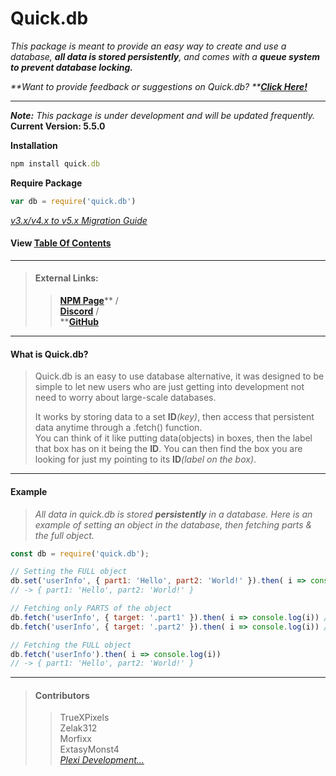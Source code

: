 # Quick.db

_This package is meant to provide an easy way to create and use a database, **all data is stored persistently**, and comes with a **queue system to prevent database locking.**_

_**Want to provide feedback or suggestions on Quick.db? **_[_**Click Here!**_](https://docs.google.com/forms/d/e/1FAIpQLSeggzYaYjg31bEmIkrKHEJ3-q-RC7KFxmmKQXs_c4tpnc5ctA/viewform?usp=send_form)

---

_**Note:** This package is under development and will be updated frequently._ **Current Version: 5.5.0**

**Installation**

```ruby
npm install quick.db
```

**Require Package**

```js
var db = require('quick.db')
```

[_v3.x/v4.x to v5.x Migration Guide_](https://github.com/TrueXPixels/quick.db/blob/quickdb/MIGRATION.md)

#### View [Table Of Contents](/table-of-contents.md)

---

> #### External Links:
>
> > [**NPM Page**](https://www.npmjs.com/package/quick.db)**  /                          
> > **[**Discord**](https://discord.io/plexidev)**  /                          
> > **[**GitHub**](https://github.com/TrueXPixels/quick.db)

---

#### What is Quick.db?

> Quick.db is an easy to use database alternative, it was designed to be simple to let new users who are just getting into development not need  to worry about large-scale databases.
>
> It works by storing data to a set **ID**_\(key\)_, then access that persistent data anytime through a .fetch\(\) function.  
> You can think of it like putting data\(objects\) in boxes, then the label that box has on it being the **ID**. You can then find the box you are looking for just my pointing to its **ID**_\(label on the box\)_.

---

#### Example

> _All data in quick.db is stored **persistently** in a database. Here is an example of setting an object in the database, then fetching parts & the full object._

```js
const db = require('quick.db');

// Setting the FULL object
db.set('userInfo', { part1: 'Hello', part2: 'World!' }).then( i => console.log(i))
// -> { part1: 'Hello', part2: 'World!' }

// Fetching only PARTS of the object
db.fetch('userInfo', { target: '.part1' }).then( i => console.log(i)) // -> 'Hello'
db.fetch('userInfo', { target: '.part2' }).then( i => console.log(i)) // -> 'World!'

// Fetching the FULL object
db.fetch('userInfo').then( i => console.log(i))
// -> { part1: 'Hello', part2: 'World!' }
```

---

> #### Contributors
>
> > TrueXPixels  
> > Zelak312  
> > Morfixx  
> > ExtasyMonst4  
> > [_Plexi Development..._](https://discord.io/plexidev)




